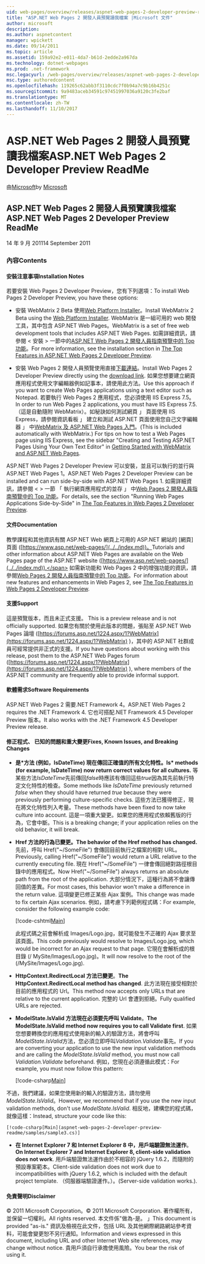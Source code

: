 ```yaml
---
uid: web-pages/overview/releases/aspnet-web-pages-2-developer-preview-readme
title: "ASP.NET Web Pages 2 開發人員預覽讀我檔案 |Microsoft 文件"
author: microsoft
description: 
ms.author: aspnetcontent
manager: wpickett
ms.date: 09/14/2011
ms.topic: article
ms.assetid: 159a92e2-e011-4da7-b61d-2edde2a967da
ms.technology: dotnet-webpages
ms.prod: .net-framework
msc.legacyurl: /web-pages/overview/releases/aspnet-web-pages-2-developer-preview-readme
msc.type: authoredcontent
ms.openlocfilehash: 119265c62abb3f3110cdc7f0b94a7c9b16b4251c
ms.sourcegitcommit: 9a9483aceb34591c97451997036a9120c3fe2baf
ms.translationtype: MT
ms.contentlocale: zh-TW
ms.lasthandoff: 11/10/2017
---
```

<a name="aspnet-web-pages-2-developer-preview-readme"></a><span data-ttu-id="88831-102">ASP.NET Web Pages 2 開發人員預覽讀我檔案</span><span class="sxs-lookup"><span data-stu-id="88831-102">ASP.NET Web Pages 2 Developer Preview ReadMe</span></span>
====================
<span data-ttu-id="88831-103">由[Microsoft](https://github.com/microsoft)</span><span class="sxs-lookup"><span data-stu-id="88831-103">by [Microsoft](https://github.com/microsoft)</span></span>

## <a name="aspnet-web-pages-2-developer-preview-readme"></a><span data-ttu-id="88831-104">ASP.NET Web Pages 2 開發人員預覽讀我檔案</span><span class="sxs-lookup"><span data-stu-id="88831-104">ASP.NET Web Pages 2 Developer Preview ReadMe</span></span>

<span data-ttu-id="88831-105">14 年 9 月 2011</span><span class="sxs-lookup"><span data-stu-id="88831-105">14 September 2011</span></span>

### <a name="contents"></a><span data-ttu-id="88831-106">內容</span><span class="sxs-lookup"><span data-stu-id="88831-106">Contents</span></span>

#### <a id="_Toc303701284"></a><span data-ttu-id="88831-107">安裝注意事項</span><span class="sxs-lookup"><span data-stu-id="88831-107">Installation Notes</span></span>

<span data-ttu-id="88831-108">若要安裝 Web Pages 2 Developer Preview，您有下列選項：</span><span class="sxs-lookup"><span data-stu-id="88831-108">To install Web Pages 2 Developer Preview, you have these options:</span></span>

- <span data-ttu-id="88831-109">安裝 WebMatrix 2 Beta 使用[Web Platform Installer](https://go.microsoft.com/fwlink/?LinkId=226883)。</span><span class="sxs-lookup"><span data-stu-id="88831-109">Install WebMatrix 2 Beta using the [Web Platform Installer](https://go.microsoft.com/fwlink/?LinkId=226883).</span></span> <span data-ttu-id="88831-110">WebMatrix 是一組可用的 web 開發工具，其中包含 ASP.NET Web Pages。</span><span class="sxs-lookup"><span data-stu-id="88831-110">WebMatrix is a set of free web development tools that includes ASP.NET Web Pages.</span></span> <span data-ttu-id="88831-111">如需詳細資訊，請參閱 < 安裝 > 一節中的[ASP.NET Web Pages 2 開發人員指南預覽中的 Top 功能](https://go.microsoft.com/fwlink/?LinkID=227824)。</span><span class="sxs-lookup"><span data-stu-id="88831-111">For more information, see the installation section in [The Top Features in ASP.NET Web Pages 2 Developer Preview](https://go.microsoft.com/fwlink/?LinkID=227824).</span></span>

- <span data-ttu-id="88831-112">安裝 Web Pages 2 開發人員預覽使用直接[下載連結](https://go.microsoft.com/fwlink/?LinkID=226335)。</span><span class="sxs-lookup"><span data-stu-id="88831-112">Install Web Pages 2 Developer Preview directly using the [download link](https://go.microsoft.com/fwlink/?LinkID=226335).</span></span> <span data-ttu-id="88831-113">如果您想要建立網頁應用程式使用文字編輯器例如記事本，請使用此方法。</span><span class="sxs-lookup"><span data-stu-id="88831-113">Use this approach if you want to create Web Pages applications using a text editor such as Notepad.</span></span> <span data-ttu-id="88831-114">若要執行 Web Pages 2 應用程式，您必須使用 IIS Express 7.5。</span><span class="sxs-lookup"><span data-stu-id="88831-114">In order to run Web Pages 2 applications, you must have IIS Express 7.5.</span></span> <span data-ttu-id="88831-115">（這是自動隨附 WebMatrix）。如秘訣如何測試網頁 」 頁面使用 IIS Express，請參閱資訊看板 」 建立和測試 ASP.NET 頁面使用您自己文字編輯器 」 中[WebMatrix 及 ASP.NET Web Pages 入門](https://go.microsoft.com/fwlink/?LinkId=202889)。</span><span class="sxs-lookup"><span data-stu-id="88831-115">(This is included automatically with WebMatrix.) For tips on how to test a Web Pages page using IIS Express, see the sidebar "Creating and Testing ASP.NET Pages Using Your Own Text Editor" in [Getting Started with WebMatrix and ASP.NET Web Pages](https://go.microsoft.com/fwlink/?LinkId=202889).</span></span>

<span data-ttu-id="88831-116">ASP.NET Web Pages 2 Developer Preview 可以安裝，並且可以執行的並行與 ASP.NET Web Pages 1。</span><span class="sxs-lookup"><span data-stu-id="88831-116">ASP.NET Web Pages 2 Developer Preview can be installed and can run side-by-side with ASP.NET Web Pages 1.</span></span> <a id="a"></a><span data-ttu-id="88831-117">如需詳細資訊，請參閱 < > 一節 「 執行網頁應用程式的並存 」 中[Web Pages 2 開發人員指南預覽中的 Top 功能](https://go.microsoft.com/fwlink/?LinkID=227824)。</span><span class="sxs-lookup"><span data-stu-id="88831-117">For details, see the section "Running Web Pages Applications Side-by-Side" in [The Top Features in Web Pages 2 Developer Preview](https://go.microsoft.com/fwlink/?LinkID=227824).</span></span>

#### <a id="_Toc303701285"></a><span data-ttu-id="88831-118">文件</span><span class="sxs-lookup"><span data-stu-id="88831-118">Documentation</span></span>

<span data-ttu-id="88831-119">教學課程和其他資訊有關 ASP.NET Web 網頁上可用的 ASP.NET 網站的 [網頁] 頁面 ([https://www.asp.net/web-pages/](../../index.md))。</span><span class="sxs-lookup"><span data-stu-id="88831-119">Tutorials and other information about ASP.NET Web Pages are available on the Web Pages page of the ASP.NET website ([https://www.asp.net/web-pages/](../../index.md)).</span></span> <span data-ttu-id="88831-120">如需新功能和 Web Pages 2 中的增強功能的資訊，請參閱[Web Pages 2 開發人員指南預覽中的 Top 功能](https://go.microsoft.com/fwlink/?LinkID=227824)。</span><span class="sxs-lookup"><span data-stu-id="88831-120">For information about new features and enhancements in Web Pages 2, see [The Top Features in Web Pages 2 Developer Preview](https://go.microsoft.com/fwlink/?LinkID=227824).</span></span>

#### <a id="_Toc303701286"></a><span data-ttu-id="88831-121">支援</span><span class="sxs-lookup"><span data-stu-id="88831-121">Support</span></span>

<a id="_Toc209852135"></a><span data-ttu-id="88831-122"><a id="_Toc255833657"></a>這是預覽版本，而且未正式支援。</span><span class="sxs-lookup"><span data-stu-id="88831-122"><a id="_Toc255833657"></a> This is a preview release and is not officially supported.</span></span> <span data-ttu-id="88831-123">如果您有關於使用此版本的問題，張貼至 ASP.NET Web Pages 論壇 ([https://forums.asp.net/1224.aspx/1?WebMatrix](https://forums.asp.net/1224.aspx/1?WebMatrix) )，其中的 ASP.NET 社群成員可經常提供非正式的支援。</span><span class="sxs-lookup"><span data-stu-id="88831-123">If you have questions about working with this release, post them to the ASP.NET Web Pages forum ([https://forums.asp.net/1224.aspx/1?WebMatrix](https://forums.asp.net/1224.aspx/1?WebMatrix) ), where members of the ASP.NET community are frequently able to provide informal support.</span></span>

#### <a id="_Toc303701287"></a><span data-ttu-id="88831-124">軟體需求</span><span class="sxs-lookup"><span data-stu-id="88831-124">Software Requirements</span></span>

<span data-ttu-id="88831-125">ASP.NET Web Pages 2 需要.NET Framework 4。</span><span class="sxs-lookup"><span data-stu-id="88831-125">ASP.NET Web Pages 2 requires the .NET Framework 4.</span></span> <span data-ttu-id="88831-126">它也可搭配.NET Framework 4.5 Developer Preview 版本。</span><span class="sxs-lookup"><span data-stu-id="88831-126">It also works with the .NET Framework 4.5 Developer Preview release.</span></span>

<a id="_Toc303701288"></a><a id="_Breaking_Changes"></a>

#### <a name="fixes-known-issues-and-breaking-changes"></a><span data-ttu-id="88831-127">修正程式、 已知的問題和重大變更</span><span class="sxs-lookup"><span data-stu-id="88831-127">Fixes, Known Issues, and Breaking Changes</span></span>

<a id="_Toc224729061"></a><a id="_Toc238051347"></a>

- <span data-ttu-id="88831-128">**是\*方法 (例如，IsDateTime) 現在傳回正確值的所有文化特性。**</span><span class="sxs-lookup"><span data-stu-id="88831-128">**Is\* methods (for example, IsDateTime) now return correct values for all cultures.**</span></span> <span data-ttu-id="88831-129">等某些方法*IsDateTime*先前傳回*false*時應該有傳回這些*true*因為其先前執行特定文化特性的檢查。</span><span class="sxs-lookup"><span data-stu-id="88831-129">Some methods like *IsDateTime* previously returned *false* when they should have returned *true* because they were previously performing culture-specific checks.</span></span> <span data-ttu-id="88831-130">這些方法已獲得修正，現在將文化特性列入考量。</span><span class="sxs-lookup"><span data-stu-id="88831-130">These methods have been fixed to now take culture into account.</span></span> <span data-ttu-id="88831-131">這是一項重大變更。如果您的應用程式依賴舊版的行為，它會中斷。</span><span class="sxs-lookup"><span data-stu-id="88831-131">This is a breaking change; if your application relies on the old behavior, it will break.</span></span>
- <span data-ttu-id="88831-132">**Href 方法的行為已變更。**</span><span class="sxs-lookup"><span data-stu-id="88831-132">**The behavior of the Href method has changed.**</span></span> <span data-ttu-id="88831-133">先前，呼叫 Href("~/SomeFile") 會傳回目前執行之檔案的相對 URL。</span><span class="sxs-lookup"><span data-stu-id="88831-133">Previously, calling Href("~/SomeFile") would return a URL relative to the currently executing file.</span></span> <span data-ttu-id="88831-134">現在 Href("~/SomeFile") 一律會傳回絕對路徑根目錄中的應用程式。</span><span class="sxs-lookup"><span data-stu-id="88831-134">Now Href("~/SomeFile") always returns an absolute path from the root of the application.</span></span> <span data-ttu-id="88831-135">大部分情況下，這種行為將不會讓傳回值的差異。</span><span class="sxs-lookup"><span data-stu-id="88831-135">For most cases, this behavior won't make a difference in the return value.</span></span> <span data-ttu-id="88831-136">這項變更已修正某些 Ajax 案例。</span><span class="sxs-lookup"><span data-stu-id="88831-136">This change was made to fix certain Ajax scenarios.</span></span> <span data-ttu-id="88831-137">例如，請考慮下列範例程式碼：</span><span class="sxs-lookup"><span data-stu-id="88831-137">For example, consider the following example code:</span></span> 

    [!code-cshtml[Main](aspnet-web-pages-2-developer-preview-readme/samples/sample1.cshtml)]

    <span data-ttu-id="88831-138">此程式碼之前會解析成 Images/Logo.jpg，就可能發生不正確的 Ajax 要求至該頁面。</span><span class="sxs-lookup"><span data-stu-id="88831-138">This code previously would resolve to Images/Logo.jpg, which would be incorrect for an Ajax request to that page.</span></span> <span data-ttu-id="88831-139">它現在會解析成的根目錄 (/ MySite/Images/Logo.jpg)。</span><span class="sxs-lookup"><span data-stu-id="88831-139">It will now resolve to the root of the (/MySite/Images/Logo.jpg).</span></span>
- <span data-ttu-id="88831-140">**HttpContext.RedirectLocal 方法已變更**。</span><span class="sxs-lookup"><span data-stu-id="88831-140">**The HttpContext.RedirectLocal method has changed**.</span></span> <span data-ttu-id="88831-141">此方法現在接受相對於目前的應用程式的 Url。</span><span class="sxs-lookup"><span data-stu-id="88831-141">This method now accepts only URLs that are relative to the current application.</span></span> <span data-ttu-id="88831-142">完整的 Url 會遭到拒絕。</span><span class="sxs-lookup"><span data-stu-id="88831-142">Fully qualified URLs are rejected.</span></span>
- <span data-ttu-id="88831-143">**ModelState.IsValid 方法現在必須要先呼叫 Validate**。</span><span class="sxs-lookup"><span data-stu-id="88831-143">**The ModelState.IsValid method now requires you to call Validate first**.</span></span> <span data-ttu-id="88831-144">如果您想要轉換您的應用程式使用新的輸入的驗證方法，將會呼叫*ModelState.IsValid*方法，您必須立即呼叫*Validation.Validate*事先。</span><span class="sxs-lookup"><span data-stu-id="88831-144">If you are converting your application to use the new input validation methods and are calling the *ModelState.IsValid* method, you must now call *Validation.Validate* beforehand.</span></span> <span data-ttu-id="88831-145">例如，您現在必須遵循此模式：</span><span class="sxs-lookup"><span data-stu-id="88831-145">For example, you must now follow this pattern:</span></span> 

    [!code-csharp[Main](aspnet-web-pages-2-developer-preview-readme/samples/sample2.cs)]

 <span data-ttu-id="88831-146">不過，我們建議，如果您使用新的輸入的驗證方法，請勿使用*ModelState.IsValid*。</span><span class="sxs-lookup"><span data-stu-id="88831-146">However, we recommend that if you use the new input validation methods, don't use *ModelState.IsValid*.</span></span> <span data-ttu-id="88831-147">相反地，建構您的程式碼，就像這樣：</span><span class="sxs-lookup"><span data-stu-id="88831-147">Instead, structure your code like this:</span></span> 

    [!code-csharp[Main](aspnet-web-pages-2-developer-preview-readme/samples/sample3.cs)]
- <span data-ttu-id="88831-148">**在 Internet Explorer 7 和 Internet Explorer 8 中，用戶端驗證無法運作**。</span><span class="sxs-lookup"><span data-stu-id="88831-148">**On Internet Explorer 7 and Internet Explorer 8, client-side validation does not work**.</span></span> <span data-ttu-id="88831-149">用戶端驗證無法運作由於不相容的 jQuery 1.6.2，而隨附的預設專案範本。</span><span class="sxs-lookup"><span data-stu-id="88831-149">Client-side validation does not work due to incompatibilities with jQuery 1.6.2, which is included with the default project template.</span></span> <span data-ttu-id="88831-150">（伺服器端驗證運作。）。</span><span class="sxs-lookup"><span data-stu-id="88831-150">(Server-side validation works.).</span></span>

#### <a id="_Toc303701289"></a><span data-ttu-id="88831-151">免責聲明</span><span class="sxs-lookup"><span data-stu-id="88831-151">Disclaimer</span></span>

<span data-ttu-id="88831-152">© 2011 Microsoft Corporation。</span><span class="sxs-lookup"><span data-stu-id="88831-152">© 2011 Microsoft Corporation.</span></span> <span data-ttu-id="88831-153">著作權所有，並保留一切權利。</span><span class="sxs-lookup"><span data-stu-id="88831-153">All rights reserved.</span></span> <span data-ttu-id="88831-154">本文件係"做為-是。 」</span><span class="sxs-lookup"><span data-stu-id="88831-154">This document is provided "as-is."</span></span> <span data-ttu-id="88831-155">資訊及檢視在此文件，包括 URL 及其他網際網路網站參考資料，可能會變更恕不另行通知。</span><span class="sxs-lookup"><span data-stu-id="88831-155">Information and views expressed in this document, including URL and other Internet Web site references, may change without notice.</span></span> <span data-ttu-id="88831-156">貴用戶須自行承擔使用風險。</span><span class="sxs-lookup"><span data-stu-id="88831-156">You bear the risk of using it.</span></span>
